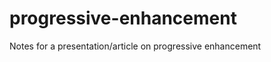 progressive-enhancement
=======================

Notes for a presentation/article on progressive enhancement
